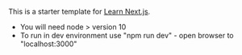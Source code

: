 This is a starter template for [Learn Next.js](https://nextjs.org/learn).

- You will need node > version 10
- To run in dev environment use "npm run dev" - open browser to "localhost:3000"
